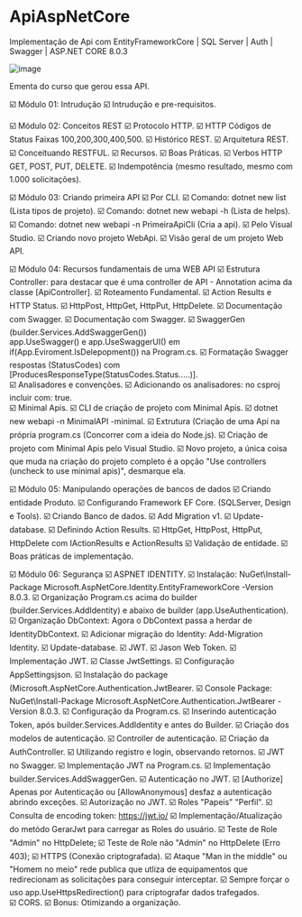# ApiAspNetCore

Implementação de Api com EntityFrameworkCore | SQL Server | Auth | Swagger | ASP.NET CORE 8.0.3

![image](https://github.com/ulissesgimenes/ApiAspNetCore/assets/12112777/80b74f04-5eee-4b7c-b61a-7658218b2e42)

Ementa do curso que gerou essa API.

☑️ Módulo 01: Intrudução
     ☑️ Intrudução e pre-requisitos.
	 
☑️ Módulo 02: Conceitos REST
     ☑️ Protocolo HTTP.
	 ☑️ HTTP Códigos de Status Faixas 100,200,300,400,500.
	 ☑️ Histórico REST.
	 ☑️ Arquitetura REST.
	 ☑️ Conceituando RESTFUL.
	 ☑️ Recursos.
	 ☑️ Boas Práticas.
	 ☑️ Verbos HTTP GET, POST, PUT, DELETE.
	 ☑️ Indempotência (mesmo resultado, mesmo com 1.000 solicitações).
	 
☑️ Módulo 03: Criando primeira API
     ☑️ Por CLI.
		☑️ Comando: dotnet new list (Lista tipos de projeto).
		☑️ Comando: dotnet new webapi -h (Lista de helps).
		☑️ Comando: dotnet new webapi -n PrimeiraApiCli (Cria a api).
	 ☑️ Pelo Visual Studio.
		☑️ Criando novo projeto WebApi.
	 ☑️ Visão geral de um projeto Web API.

☑️ Módulo 04: Recursos fundamentais de uma WEB API
     ☑️ Estrutura Controller: para destacar que é uma controller de API - Annotation acima da classe [ApiController].
	 ☑️ Roteamento Fundamental.
	 ☑️ Action Results e HTTP Status.
		☑️ HttpPost, HttpGet, HttpPut, HttpDelete.
	 ☑️ Documentação com Swagger.
		☑️ Documentação com Swagger.
		☑️ SwaggerGen (builder.Services.AddSwaggerGen())  
			app.UseSwagger() e app.UseSwaggerUI() em if(App.Eviroment.IsDelepopment()) 
			na Program.cs.
	☑️ Formatação Swagger respostas (StatusCodes) com [ProducesResponseType(StatusCodes.Status.....)].	
	☑️ Analisadores e convenções.
		☑️ Adicionando os analisadores: no csproj incluir com:
		<IncludeOpenApiAnalyzers>true</IncludeOpenApiAnalyzers>.		
	☑️ Minimal Apis.
		☑️ CLI de criação de projeto com Minimal Apis.
			☑️ dotnet new webapi -n MinimalAPI -minimal.
			☑️ Extrutura (Criação de uma Api na própria program.cs (Concorrer com a ideia do Node.js).
		☑️ Criação de projeto com Minimal Apis pelo Visual Studio.
			☑️ Novo projeto, a única coisa que muda na criação do projeto completo é a opção
			"Use controllers (uncheck to use minimal apis)", desmarque ela.
		
☑️ Módulo 05: Manipulando operações de bancos de dados
	☑️ Criando entidade Produto.
	☑️ Configurando Framework EF Core. (SQLServer, Design e Tools). 
	☑️ Criando Banco de dados.
		☑️ Add Migration v1.
		☑️ Update-database.	
	☑️ Definindo Action Results.
		☑️ HttpGet, HttpPost, HttpPut, HttpDelete com IActionResults e ActionResults
	☑️ Validação de entidade.
	☑️ Boas práticas de implementação.
	
☑️ Módulo 06: Segurança
	☑️ ASPNET IDENTITY.
		☑️ Instalação: NuGet\Install-Package Microsoft.AspNetCore.Identity.EntityFrameworkCore -Version 8.0.3.
	    ☑️ Organização Program.cs acima do builder (builder.Services.AddIdentity) e abaixo de builder (app.UseAuthentication).
		☑️ Organização DbContext: Agora o DbContext passa a herdar de IdentityDbContext.
		☑️ Adicionar migração do Identity: Add-Migration Identity.
		☑️ Update-database.	
	☑️ JWT.
		☑️ Jason Web Token.
	☑️ Implementação JWT.
		☑️ Classe JwtSettings.
		☑️ Configuração AppSettingsjson.
		☑️ Instalação do package (Microsoft.AspNetCore.Authentication.JwtBearer.
			☑️ Console Package: NuGet\Install-Package Microsoft.AspNetCore.Authentication.JwtBearer -Version 8.0.3. 
		☑️ Configuração da Program.cs.
			☑️ Inserindo autenticação Token, após builder.Services.AddIdentity e antes do Builder.
		☑️ Criação dos modelos de autenticação.
	☑️ Controller de autenticação.
		☑️ Criação da AuthController.
		☑️ Utilizando registro e login, observando retornos.
	☑️ JWT no Swagger.
		☑️ Implementação JWT na Program.cs.
			☑️ Implementação builder.Services.AddSwaggerGen.
	☑️ Autenticação no JWT.
		☑️ [Authorize] Apenas por Autenticação ou [AllowAnonymous] desfaz a autenticação abrindo exceções.
	☑️ Autorização no JWT.
		☑️ Roles "Papeis" "Perfil".
		☑️ Consulta de encoding token: https://jwt.io/
		☑️ Implementação/Atualização do metódo GerarJwt para carregar as Roles do usuário.
		☑️ Teste de Role "Admin" no HttpDelete;
		☑️ Teste de Role não "Admin" no HttpDelete (Erro 403);
	☑️ HTTPS (Conexão criptografada).
		☑️ Ataque "Man in the middle" ou "Homem no meio" rede publica 
		que utliza de equipamentos que redirecionam as solicitações para conseguir interceptar.
		☑️ Sempre forçar o uso app.UseHttpsRedirection() para criptografar dados trafegados.		
	☑️ CORS.
	☑️ Bonus: Otimizando a organização.

